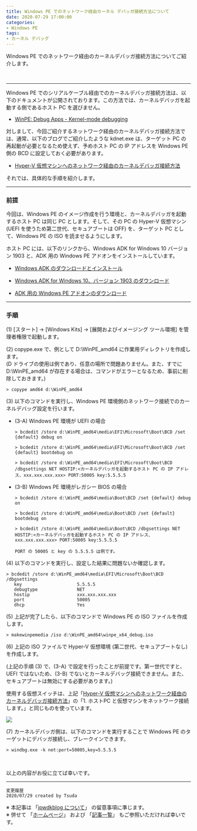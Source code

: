 ```yaml
---
title: Windows PE でのネットワーク経由カーネル デバッガ接続方法について
date: 2020-07-29 17:00:00
categories:
- Windows PE
tags:
- カーネル デバッグ
---
```

Windows PE でのネットワーク経由のカーネルデバッガ接続方法についてご紹介します。
<!-- more -->
<br>

***
Windows PE でのシリアルケーブル経由でのカーネルデバッガ接続方法は、以下のドキュメントが公開されております。この方法では、カーネルデバッガを起動する側であるホスト PC を選びません。  
- [WinPE: Debug Apps - Kernel-mode debugging](https://docs.microsoft.com/en-us/windows-hardware/manufacture/desktop/winpe-debug-apps#kernel-mode-debugging)  

対しまして、今回ご紹介するネットワーク経由のカーネルデバッガ接続方法では、通常、以下のブログでご紹介したような kdnet.exe は、ターゲット PC の再起動が必要となるため使えず、予めホスト PC の IP アドレスを Windows PE 側の BCD に設定しておく必要があります。  
- [Hyper-V 仮想マシンへのネットワーク経由のカーネルデバッガ接続方法](https://social.msdn.microsoft.com/Forums/ja-JP/db91ddff-f8ff-49d8-bef2-2a0c596414c2/hyperv-?forum=wdksupportteamja)  

それでは、具体的な手順を紹介します。

***
### 前提
今回は、Windows PE のイメージ作成を行う環境と、カーネルデバッガを起動するホスト PC は同じ PC とします。そして、その PC の Hyper-V 仮想マシン (UEFI を使うため第二世代、セキュアブートは OFF) を、ターゲット PC として、Windows PE の ISO を読ませるようにします。  

ホスト PC には、以下のリンクから、Windows ADK for Windows 10 バージョン 1903 と、ADK 用の Windows PE アドオンをインストールしています。  

- [Windows ADK のダウンロードとインストール](https://docs.microsoft.com/ja-jp/windows-hardware/get-started/adk-install)

- [Windows ADK for Windows 10、バージョン 1903 のダウンロード](https://go.microsoft.com/fwlink/?linkid=2086042)

- [ADK 用の Windows PE アドオンのダウンロード](https://go.microsoft.com/fwlink/?linkid=2087112)

***
### 手順

(1) [スタート] -> [Windows Kits] -> [展開およびイメージング ツール環境] を管理者権限で起動します。

(2) copype.exe で、例として D:\WinPE_amd64 に作業用ディレクトリを作成します。  
(D ドライブの使用は例であり、任意の場所で問題ありません。また、すでに D:\WinPE_amd64 が存在する場合は、コマンドがエラーとなるため、事前に削除しておきます。)

```console
> copype amd64 d:\WinPE_amd64
```

(3) 以下のコマンドを実行し、Windows PE 環境側のネットワーク接続でのカーネルデバッグ設定を行います。  

- (3-A) Windows PE 環境が UEFI の場合

   ```
   > bcdedit /store d:\WinPE_amd64\media\EFI\Microsoft\Boot\BCD /set {default} debug on

   > bcdedit /store d:\WinPE_amd64\media\EFI\Microsoft\Boot\BCD /set {default} bootdebug on

   > bcdedit /store d:\WinPE_amd64\media\EFI\Microsoft\Boot\BCD /dbgsettings NET HOSTIP:<カーネルデバッガを起動するホスト PC の IP アドレス、xxx.xxx.xxx.xxx> PORT:50005 key:5.5.5.5
   ```

- (3-B) Windows PE 環境がレガシー BIOS の場合

   ```
   > bcdedit /store d:\WinPE_amd64\media\Boot\BCD /set {default} debug on

   > bcdedit /store d:\WinPE_amd64\media\Boot\BCD /set {default} bootdebug on

   > bcdedit /store d:\WinPE_amd64\media\Boot\BCD /dbgsettings NET HOSTIP:<カーネルデバッガを起動するホスト PC の IP アドレス、xxx.xxx.xxx.xxx> PORT:50005 key:5.5.5.5
   ```

   `PORT の 50005 と key の 5.5.5.5 は例です。`

(4) 以下のコマンドを実行し、設定した結果に問題ないか確認します。  
```
> bcdedit /store d:\WinPE_amd64\media\EFI\Microsoft\Boot\BCD /dbgsettings
   key                     5.5.5.5
   debugtype               NET
   hostip                  xxx.xxx.xxx.xxx
   port                    50005
   dhcp                    Yes
```

(5) 上記が完了したら、以下のコマンドで Windows PE の ISO ファイルを作成します。  
```
> makewinpemedia /iso d:\WinPE_amd64\winpe_x64_debug.iso
```

(6) 上記の ISO ファイルで Hyper-V 仮想環境 (第二世代、セキュアブートなし) を作成します。  

(上記の手順 (3) で、(3-A) で設定を行ったことが前提です。第一世代ですと、UEFI ではないため、(3-B) でないとカーネルデバッグ接続できません。また、セキュアブートは無効にする必要があります。)  

使用する仮想スイッチは、上記「[Hyper-V 仮想マシンへのネットワーク経由のカーネルデバッガ接続方法](https://social.msdn.microsoft.com/Forums/ja-JP/db91ddff-f8ff-49d8-bef2-2a0c596414c2/hyperv?forum=wdksupportteamja)」の「1. ホストPC と仮想マシンをネットワーク接続します。」と同じものを使っています。
  
<div align="left">
<img src="https://jpwdkblog.github.io/images/winpe-kernel-debug-via-network/SecureBootSetting.png">
</div>

(7) カーネルデバッガ側は、以下のコマンドを実行することで Windows PE のターゲットにデバッガ接続し、ブレークインできます。  
   ```
   > windbg.exe -k net:port=50005,key=5.5.5.5
   ```
<br>

以上の内容がお役に立てば幸いです。  
***
`変更履歴`  
`2020/07/29 created by Tsuda`  

※ 本記事は 「[jpwdkblog について](https://jpwdkblog.github.io/blog/2020/01/01/aobut-jpwdkblog/)」 の留意事項に準じます。  
※ 併せて 「[ホームページ](https://jpwdkblog.github.io/blog/)」 および 「[記事一覧](https://jpwdkblog.github.io/blog/archives/)」 もご参照いただければ幸いです。  